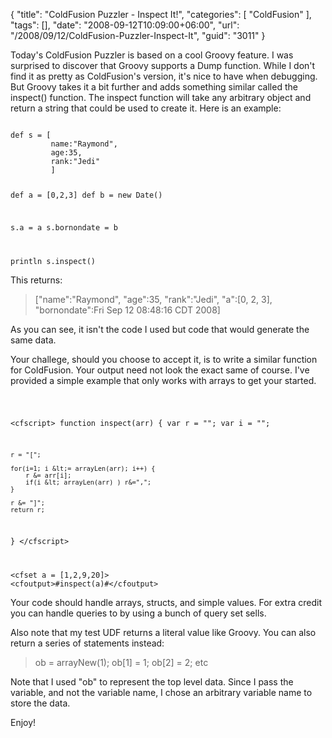 {
	"title": "ColdFusion Puzzler - Inspect It!",
	"categories": [
		"ColdFusion"
	],
	"tags": [],
	"date": "2008-09-12T10:09:00+06:00",
	"url": "/2008/09/12/ColdFusion-Puzzler-Inspect-It",
	"guid": "3011"
}

Today's ColdFusion Puzzler is based on a cool Groovy feature. I was surprised to discover that Groovy supports a Dump function. While I don't find it as pretty as ColdFusion's version, it's nice to have when debugging. But Groovy takes it a bit further and adds something similar called the inspect() function. The inspect function will take any arbitrary object and return a string that could be used to create it. Here is an example:

<code>
def s = [
         name:"Raymond",
         age:35,
         rank:"Jedi"
         ]

def a = [0,2,3]
def b = new Date()

s.a = a
s.bornondate = b

println s.inspect()
</code>

This returns:

<blockquote>
<p>
["name":"Raymond", "age":35, "rank":"Jedi", "a":[0, 2, 3], "bornondate":Fri Sep 12 08:48:16 CDT 2008]
</p>
</blockquote>

As you can see, it isn't the code I used but code that would generate the same data. 

Your challege, should you choose to accept it, is to write a similar function for ColdFusion. Your output need not look the exact same of course. I've provided a simple example that only works with arrays to get your started.

<code>

&lt;cfscript&gt;
function inspect(arr) {
	var r = "";
	var i = "";

	r = "[";

	for(i=1; i &lt;= arrayLen(arr); i++) {
		r &= arr[i];
		if(i &lt; arrayLen(arr) ) r&=",";
	}
	
	r &= "]";
	return r;
}
&lt;/cfscript&gt;

&lt;cfset a = [1,2,9,20]&gt;
&lt;cfoutput&gt;#inspect(a)#&lt;/cfoutput&gt;
</code>

Your code should handle arrays, structs, and simple values. For extra credit you can handle queries to by using a bunch of query set sells.

Also note that my test UDF returns a literal value like Groovy. You can also return a series of statements instead:

<blockquote>
<p>
ob = arrayNew(1);
ob[1] = 1;
ob[2] = 2;
etc
</p>
</blockquote>

Note that I used "ob" to represent the top level data. Since I pass the variable, and not the variable name, I chose an arbitrary variable name to store the data.

Enjoy!